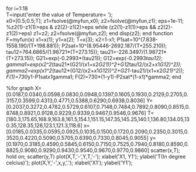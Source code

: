 
 for i=1:18     
T=input('enter the value of Temperature= ');     
x0=[0.5;0.5;T];
z1=fsolve(@myfun,x0);
z2=fsolve(@myfun,z1);
eps=1e-11;
%z2(1)-z1(1)>eps & z2(2)-z1(2)>eps
while (z2(1)-z1(1)>eps && z2(2)-z1(2)>eps)
    z1=z2;
    z2=fsolve(@myfun,z2);
end
disp(z2);
 end
function F=myfun(x)
x1=x(1);
y1=x(2);
T=x(3);
x2=1-x1;
P1sat=10^(7.838-1558.190/(T+198.881));
P2sat=10^(8.95446-2692.187/(T+255.210));  
     tau12=764.6865/(1.98721*(T+273.15));
     tau21=-226.3497/(1.98721*(T+273.15));
     G21=exp(-0.2993*(tau21));
     G12=exp(-0.2993*tau12);
gamma1=exp(x2^2*(tau21*(G21/(x1+x2*G21))^2+G12*tau12/(x2+x1*G12)^2));
gamma2=exp(x1^2*(tau12*(G12/(x2+x1*G12))^2+G21*-tau21/(x1+x2*G21)^2));
F(1)=730*y1-P1sat*x1*gamma1;
F(2)=730*(1-y1)-P2sat*(1-x1)*gamma2;
end


%for graph
X=[0.0187,0.0340,0.0598,0.0830,0.0948,0.1397,0.1605,0.1930,0.2129,0.2705,0.3157,0.3599,0.4313,0.4771,0.5388,0.6290,0.6938,0.8036]
Y=[0.2037,0.3272,0.4782,0.5729,0.6107,0.7148,0.7484,0.7892,0.8090,0.8515,0.8748,0.8921,0.9128,0.9229,0.9339,0.9467,0.9546,0.9676]
T=[180.3,175.65,168.9,163.8,161.5,154.1,151.15,147.35,145.25,140.1,136.80,134.05,130.35,128.35,126,123.1,121.3,118.6]
x=[0.0185,0.0335,0.0595,0.0925,0.1035,0.1500,0.1720,0.2090,0.2350,0.3015,0.3520,0.4220,0.5090,0.5705,0.6390,0.7330,0.8045,0.9055]
y=[0.1970,0.3185,0.4590,0.5845,0.6150,0.7150,0.7525,0.7940,0.8180,0.8590,0.8825,0.9080,0.9290,0.9430,0.9540,0.9670,0.9770,0.9860]
scatter(x,T);
hold on;
scatter(y,T)
plot(X,T,'-',Y,T,'-');
xlabel('X1, Y1');
ylabel('T(In degree celcius)');
plot(X,Y,'-',x,y,'.');
xlabel('X1');
ylabel('Y1');





